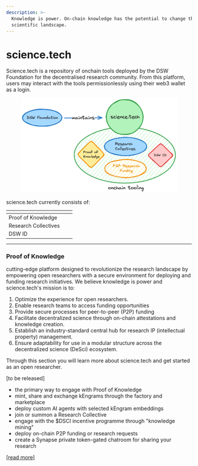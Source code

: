 ```yaml
---
description: >-
  Knowledge is power. On-chain knowledge has the potential to change the
  scientific landscape.
---
```


# science.tech

Science.tech is a repository of onchain tools deployed by the DSW Foundation for the decentralised research community. From this platform, users may interact with the tools permissionlessly using their web3 wallet as a login.&#x20;

<figure><img src="../../.gitbook/assets/image (1).png" alt=""><figcaption></figcaption></figure>

science.tech currently consists of:

<table data-view="cards"><thead><tr><th></th><th></th><th></th></tr></thead><tbody><tr><td>Proof of Knowledge</td><td></td><td></td></tr><tr><td>Research Collectives</td><td></td><td></td></tr><tr><td>DSW ID</td><td></td><td></td></tr></tbody></table>

***

### Proof of Knowledge

cutting-edge platform designed to revolutionize the research landscape by empowering open researchers with a secure environment for deploying and funding research initiatives. We believe knowledge is power and science.tech's mission is to:&#x20;

1. Optimize the experience for open researchers.
2. Enable research teams to access funding opportunities
3. Provide secure processes for peer-to-peer (P2P) funding
4. Facilitate decentralized science through on-chain attestations and knowledge creation.
5. Establish an industry-standard central hub for research IP (intellectual property) management.
6. Ensure adaptability for use in a modular structure across the decentralized science (DeSci) ecosystem.

Through this section you will learn more about science.tech and get started as an open researcher.&#x20;

\[to be released]

* the primary way to engage with Proof of Knowledge
* mint, share and exchange kEngrams through the factory and marketplace
* deploy custom AI agents with selected kEngram embeddings
* join or summon a Research Collective
* engage with the $DSCI incentive programme through "knowledge mining"
* deploy on-chain P2P funding or research requests
* create a Synapse private token-gated chatroom for sharing your research

[\[read more\]](./)



